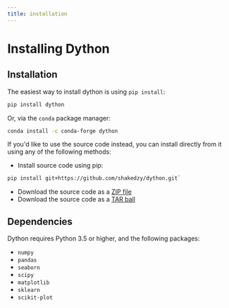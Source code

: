 ```yaml
---
title: installation
---
```


# Installing Dython

## Installation

The easiest way to install dython is using `pip install`:

```bash
pip install dython
```
Or, via the `conda` package manager:
```bash
conda install -c conda-forge dython
```

If you'd like to use the source code instead, you can install directly from it using any 
of the following methods:

* Install source code using pip: 
```bash
pip install git+https://github.com/shakedzy/dython.git`
```
* Download the source code as a [ZIP file](https://github.com/shakedzy/dython/zipball/master)
* Download the source code as a [TAR ball](https://github.com/shakedzy/dython/tarball/master)

## Dependencies 

Dython requires Python 3.5 or higher, and the following packages:

* `numpy`
* `pandas`
* `seaborn`
* `scipy`
* `matplotlib`
* `sklearn`
* `scikit-plot`